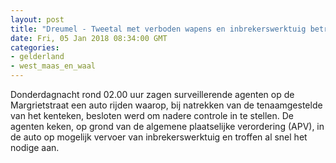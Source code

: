 ```yaml
---
layout: post
title: "Dreumel - Tweetal met verboden wapens en inbrekerswerktuig betrapt"
date: Fri, 05 Jan 2018 08:34:00 GMT
categories: 
- gelderland 
- west_maas_en_waal 
---
```


Donderdagnacht rond 02.00 uur zagen surveillerende agenten op de Margrietstraat een auto rijden waarop, bij natrekken van de tenaamgestelde van het kenteken, besloten werd om nadere controle in te stellen. De agenten keken, op grond van de algemene plaatselijke verordering (APV), in de auto op mogelijk vervoer van inbrekerswerktuig en troffen al snel het nodige aan.
